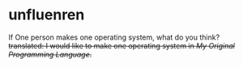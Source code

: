 # unfluenren
If One person makes one operating system, what do you think?  
~~translated: I would like to make one operating system in *My Original Programming Language*.~~
